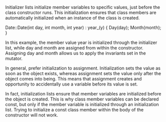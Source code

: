 Initializer lists initialize member variables to specific values, just before the class constructor runs. This initialization ensures that class members are automatically initialized when an instance of the class is created.

Date::Date(int day, int month, int year) : year_(y) {
  Day(day);
  Month(month);
}

In this example, the member value year is initialized through the initializer list, while day and month are assigned from within the constructor. Assigning day and month allows us to apply the invariants set in the mutator.

In general, prefer initialization to assignment. Initialization sets the value as soon as the object exists, whereas assignment sets the value only after the object comes into being. This means that assignment creates and opportunity to accidentally use a variable before its value is set.

In fact, initialization lists ensure that member variables are initialized before the object is created. This is why class member variables can be declared const, but only if the member variable is initialized through an initialization list. Trying to initialize a const class member within the body of the constructor will not work.


